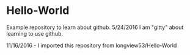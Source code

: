 # Hello-World
Example repository to learn about github. 5/24/2016
I am "gitty" about learning to use github.

11/16/2016 - I imported this repository from longview53/Hello-World
